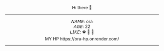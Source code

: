 <div align='center'>
Hi there 👋 <br>
<hr>
𝘕𝘈𝘔𝘌: ora <br>
𝘈𝘎𝘌:  22 <br>
𝘓𝘐𝘒𝘌: ⚽ 🥐 📖 <br>
MY HP https://ora-hp.onrender.com/
<hr>

</div>

